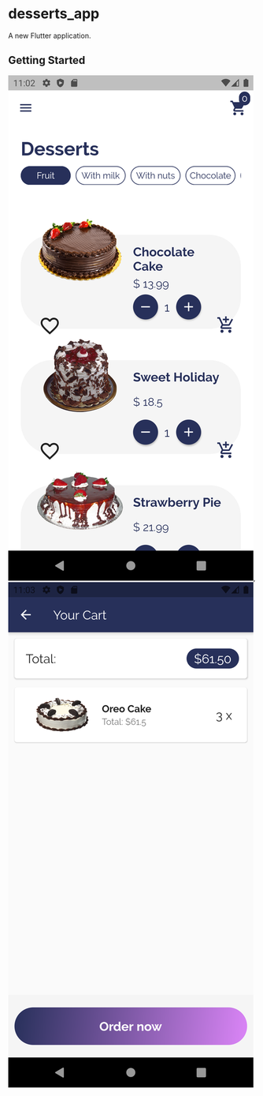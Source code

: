 # desserts_app

A new Flutter application.

## Getting Started

![](screenShots/image1.png),
![](screenShots/image2.png)
